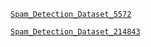 [`Spam_Detection_Dataset_5572`](https://www.kaggle.com/datasets/uciml/sms-spam-collection-dataset)

[`Spam_Detection_Dataset_214843`](https://www.kaggle.com/datasets/meruvulikith/190k-spam-ham-email-dataset-for-classification)
